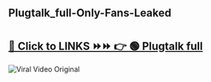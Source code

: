 
 ## Plugtalk_full-Only-Fans-Leaked

# <h2><a href="https://clipsfans.com/Plugtalk_full&ref=git">🔗 Click to LINKS ⏩⏩ 👉 🟢 Plugtalk full </a></h2>

<a href="https://clipsfans.com/Plugtalk_full&ref=git" rel="nofollow" data-target="animated-image.originalLink"><img src="https://i.ibb.co.com/xMMVF88/686577567.gif" alt="Viral Video Original" style="max-width: 100%; display: inline-block;" data-target="animated-image.originalImage"></a>
